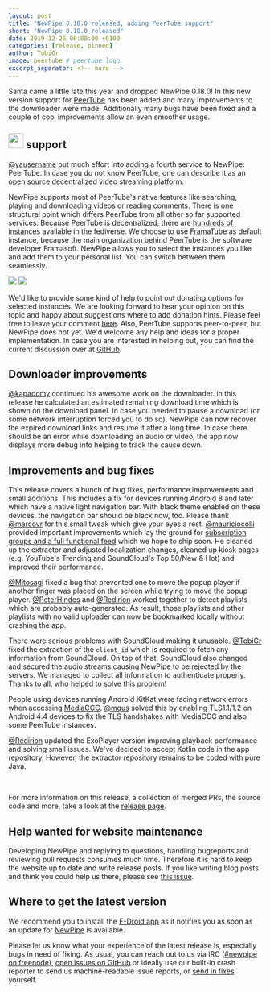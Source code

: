 ```yaml
---
layout: post
title: "NewPipe 0.18.0 released, adding PeerTube support"
short: "NewPipe 0.18.0 released"
date: 2019-12-26 00:00:00 +0100
categories: [release, pinned]
author: TobiGr
image: peertube # peertube logo
excerpt_separator: <!-- more -->
---
```


Santa came a little late this year and dropped NewPipe 0.18.0! In this new version support for [PeerTube](https://joinpeertube.org/) has been added and many improvements to the downloader were made. Additionally many bugs have been fixed and a couple of cool improvements allow an even smoother usage.
<!-- more -->

## <img src="{{ site.baseurl }}/img/peertube-brand.png" style="height:30px; margin-top:-5px;" /> support

[@yausername](https://github.com/yausername) put much effort into adding a fourth service to NewPipe: PeerTube. In case you do not know PeerTube, one can describe it as an open source decentralized video streaming platform.

NewPipe supports most of PeerTube's native features like searching, playing and downloading videos or reading comments. There is one structural point which differs PeerTube from all other so far supported services. Because PeerTube is decentralized, there are [hundreds of instances](https://instances.joinpeertube.org) available in the fediverse. We choose to use [FramaTube](https://framatube.org/) as default instance, because the main organization behind PeerTube is the software developer Framasoft. NewPipe allows you to select the instances you like and add them to your personal list. You can switch between them seamlessly.

<div class="media-row media-items-2">
<img class="no-flow img-responsive" src="{{ site.baseurl }}/img/screenshots/shot_navigation_drawer_peertube_instances.png"/>
<img class="no-flow img-responsive" src="{{ site.baseurl }}/img/screenshots/shot_settings_content_peertube_instances.png"/>
</div>

We'd like to provide some kind of help to point out donating options for selected instances. We are looking forward to hear your opinion on this topic and happy about suggestions where to add donation hints. Please feel free to leave your comment [here](https://github.com/TeamNewPipe/NewPipe/issues/2839).
Also, PeerTube supports peer-to-peer, but NewPipe does not yet. We'd welcome any help and ideas for a proper implementation. In case you are interested in helping out, you can find the current discussion over at [GitHub](https://github.com/TeamNewPipe/NewPipeExtractor/issues/79).

## Downloader improvements

[@kapadomy](https://github.com/kapadomy) continued his awesome work on the downloader. in this release he calculated an estimated remaining download time which is shown on the download panel. In case you needed to pause a download (or some network interruption forced you to do so), NewPipe can now recover the expired download links and resume it after a long time. In case there should be an error while downloading an audio or video, the app now displays more debug info helping to track the cause down.

## Improvements and bug fixes

This release covers a bunch of bug fixes, performance improvements and small additions. This includes a fix for devices running Android 8 and later which have a native light navigation bar. With black theme enabled on these devices, the navigation bar should be black now, too. Please thank [@marcovr](https://github.com/marcovr) for this small tweak which give your eyes a rest. [@mauriciocolli](https://github.com/mauriciacolli) provided important improvements which lay the ground for [subscription groups and a full functional feed](https://github.com/TeamNewPipe/NewPipe/pull/2309) which we hope to ship soon. He cleaned up the extractor and adjusted localization changes, cleaned up kiosk pages (e.g. YouTube's Trending and SoundCloud's Top 50/New & Hot) and improved their performance.

[@Mitosagi](https://github.com/mitosagi) fixed a bug that prevented one to move the popup player if another finger was placed on the screen while trying to move the popup player. [@PeterHindes](https://github.com/PeterHindes) and [@Redirion](https://github.com/redirion) worked together to detect playlists which are probably auto-generated. As result, those playlists and other playlists with no valid uploader can now be bookmarked locally without crashing the app.

There were serious problems with SoundCloud making it unusable. [@TobiGr](https://github.com/tobigr) fixed the extraction of the <code>client_id</code> which is required to fetch any information from SoundCloud. On top of that, SoundCloud also changed and secured the audio streams causing NewPipe to be rejected by the servers. We managed to collect all information to authenticate properly. Thanks to all, who helped to solve this problem!

People using devices running Android KitKat were facing network errors when accessing [MediaCCC](https://media.ccc.de/). [@mqus](https://github.com/mqus) solved this by enabling TLS1.1/1.2 on Android 4.4 devices to fix the TLS handshakes with MediaCCC and also some PeerTube instances.

[@Redirion](https://github.com/redirion) updated the ExoPlayer version improving playback performance and solving small issues. We've decided to accept Kotlin code in the app repository. However, the extractor repository remains to be coded with pure Java.

<br>

For more information on this release, a collection of merged PRs, the source code and more, take a look at the [release page](https://github.com/TeamNewPipe/NewPipe/releases/tag/v0.18.0).

## Help wanted for website maintenance

Developing NewPipe and replying to questions, handling bugreports and reviewing pull requests consumes much time. Therefore it is hard to keep the website up to date and write release posts. If you like writing blog posts and think you could help us there, please see [this issue](https://github.com/TeamNewPipe/website/issues/125).


## Where to get the latest version

We recommend you to install the [F-Droid app](https://f-droid.org/) as it notifies you as soon as an update for [NewPipe](https://f-droid.org/packages/org.schabi.newpipe/) is available.

Please let us know what your experience of the latest release is, especially bugs in need of fixing. As usual, you can reach out to us via IRC ([#newpipe on freenode](https://webchat.freenode.net/?channels=newpipe)), [open issues on GitHub](https://github.com/TeamNewPipe/NewPipe/issues/new) or ideally use our built-in crash reporter to send us machine-readable issue reports, or [send in fixes](https://github.com/TeamNewPipe/NewPipe/blob/dev/.github/CONTRIBUTING.md#bug-fixing) yourself.
